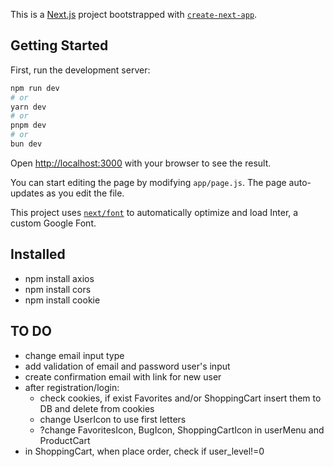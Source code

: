 This is a [Next.js](https://nextjs.org/) project bootstrapped with [`create-next-app`](https://github.com/vercel/next.js/tree/canary/packages/create-next-app).

## Getting Started

First, run the development server:

```bash
npm run dev
# or
yarn dev
# or
pnpm dev
# or
bun dev
```

Open [http://localhost:3000](http://localhost:3000) with your browser to see the result.

You can start editing the page by modifying `app/page.js`. The page auto-updates as you edit the file.

This project uses [`next/font`](https://nextjs.org/docs/basic-features/font-optimization) to automatically optimize and load Inter, a custom Google Font.

## Installed

- npm install axios
- npm install cors
- npm install cookie

## TO DO

- change email input type
- add validation of email and password user's input
- create confirmation email with link for new user
- after registration/login:
  - check cookies, if exist Favorites and/or ShoppingCart insert them to DB and delete from cookies
  - change UserIcon to use first letters
  - ?change FavoritesIcon, BugIcon, ShoppingCartIcon in userMenu and ProductCart
- in ShoppingCart, when place order, check if user_level!=0
